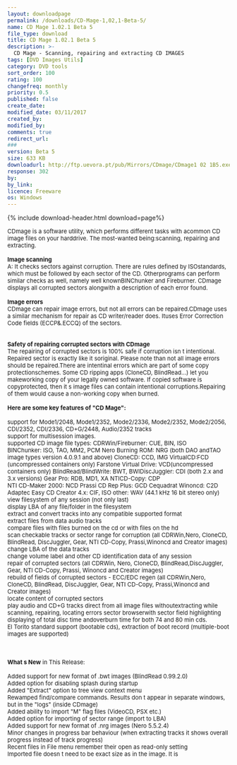 ```yaml
---
layout: downloadpage
permalink: /downloads/CD-Mage-1,02,1-Beta-5/
name: CD Mage 1.02.1 Beta 5
file_type: download
title: CD Mage 1.02.1 Beta 5
description: >-
  CD Mage - Scanning, repairing and extracting CD IMAGES
tags: [DVD Images Utils]
category: DVD tools
sort_order: 100
rating: 100
changefreq: monthly
priority: 0.5
published: false
create_date:
modified_date: 03/11/2017
created_by:
modified_by:
comments: true
redirect_url:
###
version: Beta 5
size: 633 KB
downloadurl: http://ftp.uevora.pt/pub/Mirrors/CDmage/CDmage1 02 1B5.exe
response: 302
by:
by_link:
licence: Freeware
os: Windows
---
```


{% include download-header.html download=page%}

<p style="fix-download-text !important">
<p><font size="2">CDmage is a software utility, which performs different tasks with acommon CD image files on your harddrive. The most-wanted being:scanning, repairing and extracting. <br />
<br />
<strong>Image scanning </strong><br />
A: It checks sectors against corruption. There are rules defined by ISOstandards, which must be followed by each sector of the CD. Otherprograms can perform similar checks as well, namely well knownBINChunker and Fireburner. CDmage displays all corrupted sectors alongwith a description of each error found. <br />
<br />
<strong>Image errors</strong><br />
CDmage can repair image errors, but not all errors can be repaired.CDmage uses a similar mechanism for repair as CD writer/reader does. Ituses Error Correction Code fields (ECCP&amp;.ECCQ) of the sectors. <br />
<br />
<br />
<strong>Safety of repairing corrupted sectors with CDmage </strong><br />
The repairing of corrupted sectors is 100% safe if corruption isn t intentional. Repaired sector is exactly like it soriginal. Please note than not all image errors should be repaired.There are intentinal errors which are part of some copy protectionschemes. Some CD ripping apps (CloneCD, BlindRead...) let you makeworking copy of your legally owned software. If copied software is copyprotected, then it s image files can contain intentional corruptions.Repairing of them would cause a non-working copy when burned. <br />
<br />
<span><strong>Here are some key features of "CD Mage":</strong></span><br />
<br />
support for Mode1/2048, Mode1/2352, Mode2/2336, Mode2/2352, Mode2/2056, CDI/2352, CDI/2336, CD+G/2448, Audio/2352 tracks <br />
support for multisession images. <br />
supported CD image file types: CDRWin/Fireburner: CUE, BIN, ISO <br />
BINChunker: ISO, TAO, MM2, PCM Nero Burning ROM: NRG (both DAO andTAO image types version 4.0.9.1 and above) CloneCD: CCD, IMG VirtualCD:FCD (uncompressed containers only) Farstone Virtual Drive: VCD(uncompressed containers only) BlindRead/BlindWrite: BWT, BWIDiscJuggler: CDI (both 2.x and 3.x versions) Gear Pro: RDB, MD1, XA NTICD-Copy: CDP <br />
NTI CD-Maker 2000: NCD Prassi CD Rep Plus: GCD Cequadrat Winoncd: C2D <br />
Adaptec Easy CD Creator 4.x: CIF, ISO other: WAV (44.1 kHz 16 bit stereo only) view filesystem of any session (not only last) <br />
display LBA of any file/folder in the filesystem <br />
extract and convert tracks into any compatible supported format <br />
extract files from data audio tracks<br />
compare files with files burned on the cd or with files on the hd <br />
scan checkable tracks or sector range for corruption (all CDRWin,Nero, CloneCD, BlindRead, DiscJuggler, Gear, NTI CD-Copy, Prassi,Winoncd and Creator images) <br />
change LBA of the data tracks <br />
change volume label and other CD identification data of any session <br />
repair of corrupted sectors (all CDRWin, Nero, CloneCD, BlindRead,DiscJuggler, Gear, NTI CD-Copy, Prassi, Winoncd and Creator images) <br />
rebuild of fields of corrupted sectors - ECC/EDC regen (all CDRWin,Nero, CloneCD, BlindRead, DiscJuggler, Gear, NTI CD-Copy, Prassi,Winoncd and Creator images) <br />
locate content of corrupted sectors <br />
play audio and CD+G tracks direct from all image files withoutextracting while scanning, repairing, locating errors sector browserwith sector field highlighting displaying of total disc time andoverburn time for both 74 and 80 min cds. <br />
El Torito standard support (bootable cds), extraction of boot record (multiple-boot images are supported) <br />
<!-- google_ad_section_end --></font></p>
<div class="celltext_big"><br />
<br />
<font size="2"><strong>What s New</strong> in This Release:<br />
<br />
Added support for new format of .bwt images (BlindRead 0.99.2.0) <br />
Added option for disabling splash during startup <br />
Added "Extract" option to tree view context menu <br />
Rewamped find/compare commands. Results don t appear in separate windows, but in the "logs" (inside CDmage) <br />
Added ability to import "M" flag files (VideoCD, PSX etc.) <br />
Added option for importing of sector range (import to LBA) <br />
Added support for new format of .nrg images (Nero 5.5.2.4) <br />
Minor changes in progress bar behaviour (when extracting tracks it shows overall progress instead of track progress) <br />
Recent files in File menu remember their open as read-only setting <br />
Imported file doesn t need to be exact size as in the image. It is</font></div></p>
